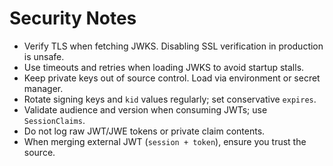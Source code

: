 # Security Notes

- Verify TLS when fetching JWKS. Disabling SSL verification in production is unsafe.
- Use timeouts and retries when loading JWKS to avoid startup stalls.
- Keep private keys out of source control. Load via environment or secret manager.
- Rotate signing keys and `kid` values regularly; set conservative `expires`.
- Validate audience and version when consuming JWTs; use `SessionClaims`.
- Do not log raw JWT/JWE tokens or private claim contents.
- When merging external JWT (`session + token`), ensure you trust the source.
